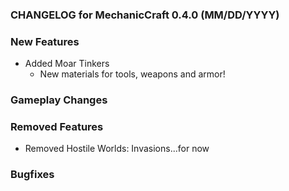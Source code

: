 ### CHANGELOG for MechanicCraft 0.4.0 (MM/DD/YYYY)

### New Features

- Added Moar Tinkers
  - New materials for tools, weapons and armor!


### Gameplay Changes

### Removed Features

- Removed Hostile Worlds: Invasions...for now

### Bugfixes